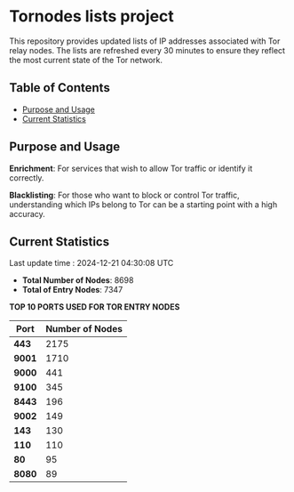 # Tornodes lists project

This repository provides updated lists of IP addresses associated with Tor relay nodes. The lists are refreshed every 30 minutes to ensure they reflect the most current state of the Tor network.

## Table of Contents

- [Purpose and Usage](#purpose-and-usage)
- [Current Statistics](#current-statistics)


## Purpose and Usage

**Enrichment**: For services that wish to allow Tor traffic or identify it correctly.

**Blacklisting**: For those who want to block or control Tor traffic, understanding which IPs belong to Tor can be a starting point with a high accuracy.

## Current Statistics

Last update time : 2024-12-21 04:30:08 UTC

- **Total Number of Nodes**: 8698
- **Total of Entry Nodes**: 7347

**TOP 10 PORTS USED FOR TOR ENTRY NODES**

| **Port** | **Number of Nodes** |
|------|-----------------|
| **443**   | 2175  |
| **9001**   | 1710  |
| **9000**   | 441  |
| **9100**   | 345  |
| **8443**   | 196  |
| **9002**   | 149  |
| **143**   | 130  |
| **110**   | 110  |
| **80**   | 95  |
| **8080**   | 89  |

